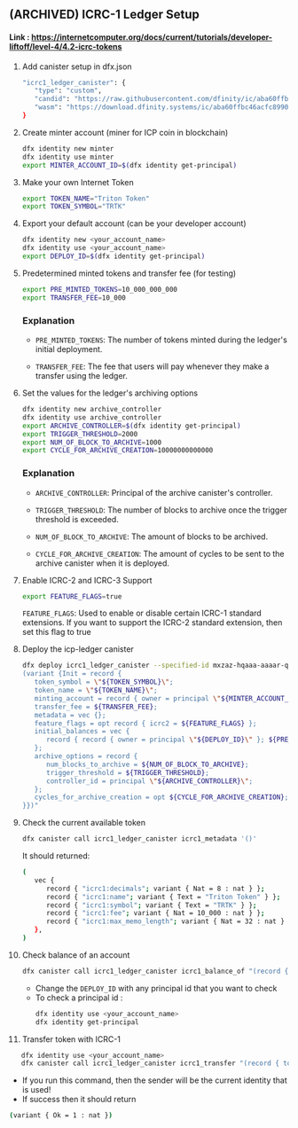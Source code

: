 ## (ARCHIVED) ICRC-1 Ledger Setup

#### Link : https://internetcomputer.org/docs/current/tutorials/developer-liftoff/level-4/4.2-icrc-tokens

1. Add canister setup in dfx.json

   ```sh
   "icrc1_ledger_canister": {
      "type": "custom",
      "candid": "https://raw.githubusercontent.com/dfinity/ic/aba60ffbc46acfc8990bf4d5685c1360bd7026b9/rs/ledger_suite/icrc1/ledger/ledger.did",
      "wasm": "https://download.dfinity.systems/ic/aba60ffbc46acfc8990bf4d5685c1360bd7026b9/canisters/ic-icrc1-ledger.wasm.gz"
   }
   ```

2. Create minter account (miner for ICP coin in blockchain)

   ```sh
   dfx identity new minter
   dfx identity use minter
   export MINTER_ACCOUNT_ID=$(dfx identity get-principal)
   ```

3. Make your own Internet Token

   ```sh
   export TOKEN_NAME="Triton Token"
   export TOKEN_SYMBOL="TRTK"
   ```

4. Export your default account (can be your developer account)

   ```sh
   dfx identity new <your_account_name>
   dfx identity use <your_account_name>
   export DEPLOY_ID=$(dfx identity get-principal)
   ```

5. Predetermined minted tokens and transfer fee (for testing)

   ```sh
   export PRE_MINTED_TOKENS=10_000_000_000
   export TRANSFER_FEE=10_000
   ```

   ### **Explanation**

   - `PRE_MINTED_TOKENS`: The number of tokens minted during the ledger's initial deployment.

   - `TRANSFER_FEE`: The fee that users will pay whenever they make a transfer using the ledger.

6. Set the values for the ledger's archiving options

   ```sh
   dfx identity new archive_controller
   dfx identity use archive_controller
   export ARCHIVE_CONTROLLER=$(dfx identity get-principal)
   export TRIGGER_THRESHOLD=2000
   export NUM_OF_BLOCK_TO_ARCHIVE=1000
   export CYCLE_FOR_ARCHIVE_CREATION=10000000000000
   ```

   ### **Explanation**

   - `ARCHIVE_CONTROLLER`: Principal of the archive canister's controller.

   - `TRIGGER_THRESHOLD`: The number of blocks to archive once the trigger threshold is exceeded.

   - `NUM_OF_BLOCK_TO_ARCHIVE`: The amount of blocks to be archived.

   - `CYCLE_FOR_ARCHIVE_CREATION`: The amount of cycles to be sent to the archive canister when it is deployed.

7. Enable ICRC-2 and ICRC-3 Support

   ```sh
   export FEATURE_FLAGS=true
   ```

   `FEATURE_FLAGS`: Used to enable or disable certain ICRC-1 standard extensions. If you want to support the ICRC-2 standard extension, then set this flag to true

8. Deploy the icp-ledger canister

   ```sh
   dfx deploy icrc1_ledger_canister --specified-id mxzaz-hqaaa-aaaar-qaada-cai --argument "
   (variant {Init = record {
      token_symbol = \"${TOKEN_SYMBOL}\";
      token_name = \"${TOKEN_NAME}\";
      minting_account = record { owner = principal \"${MINTER_ACCOUNT_ID}\" };
      transfer_fee = ${TRANSFER_FEE};
      metadata = vec {};
      feature_flags = opt record { icrc2 = ${FEATURE_FLAGS} };
      initial_balances = vec {
         record { record { owner = principal \"${DEPLOY_ID}\" }; ${PRE_MINTED_TOKENS}; };
      };
      archive_options = record {
         num_blocks_to_archive = ${NUM_OF_BLOCK_TO_ARCHIVE};
         trigger_threshold = ${TRIGGER_THRESHOLD};
         controller_id = principal \"${ARCHIVE_CONTROLLER}\";
      };
      cycles_for_archive_creation = opt ${CYCLE_FOR_ARCHIVE_CREATION};
   }})"

   ```

9. Check the current available token

   ```sh
   dfx canister call icrc1_ledger_canister icrc1_metadata '()'
   ```

   It should returned:

   ```sh
   (
      vec {
         record { "icrc1:decimals"; variant { Nat = 8 : nat } };
         record { "icrc1:name"; variant { Text = "Triton Token" } };
         record { "icrc1:symbol"; variant { Text = "TRTK" } };
         record { "icrc1:fee"; variant { Nat = 10_000 : nat } };
         record { "icrc1:max_memo_length"; variant { Nat = 32 : nat } };
      },
   )
   ```

10. Check balance of an account

    ```sh
    dfx canister call icrc1_ledger_canister icrc1_balance_of "(record {owner = principal \"${DEPLOY_ID}\"; })"
    ```

    - Change the `DEPLOY_ID` with any principal id that you want to check
    - To check a principal id :
      ```sh
      dfx identity use <your_account_name>
      dfx identity get-principal
      ```

11. Transfer token with ICRC-1

```sh
   dfx identity use <your_account_name>
   dfx canister call icrc1_ledger_canister icrc1_transfer "(record { to = record { owner = principal \"sckqo-e2vyl-4rqqu-5g4wf-pqskh-iynjm-46ixm-awluw-ucnqa-4sl6j-mqe\";};  amount = 10_000;})"
```

- If you run this command, then the sender will be the current identity that is used!
- If success then it should return

```sh
(variant { Ok = 1 : nat })
```

